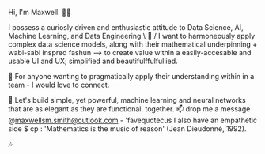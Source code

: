 Hi, I'm Maxwell. 🙋‍♂️

I possess a curiosly driven and enthusiastic attitude to Data Science, AI, Machine Learning, and Data Engineering \ 🤖 / 
I want to harmoneously apply complex data science models, along with their mathematical underpinning + wabi-sabi inspred fashun 
--> to create value within a easily-accesable and usable UI and UX; simplified and beautifulffulfullied. 

🌱 For anyone wanting to pragmatically apply their understanding within in a team - I would love to connect. 

 🤲 Let's build simple, yet powerful, machine learning and neural networks that are as elegant as they are functional. 
 together. 📫 drop me a message @maxwellsm.smith@outlook.com - 'favequotecus I also have an empathetic side 
 $ cp : 'Mathematics is the music of reason' (Jean Dieudonné, 1992).

                                               
🎶
